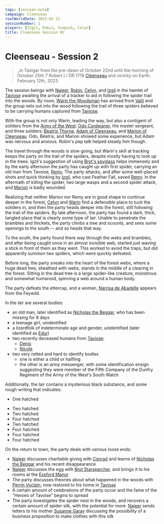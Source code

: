 ```yaml
---
tags: [session-note]
campaign: Cleenseau
realWorldDate: 2023-02-12
sessionNumber: 2
players: [Izgil, Robin, Viepuck, Celyn]
title: Cleenseau Session 02
---
```

# Cleenseau - Session 2
>_in Taelgar from the pre-dawn of October 22nd until the morning of October 25th
>7 Robert I / DR 1719
>[Cleenseau](<../../../gazetteer/greater-sembara/sembara/barony-of-aveil/cleenseau-region/cleenseau/cleenseau.md>) and vicinity
>on Earth: February 12th, 2023

The session beings with [Najeer](<../../../people/pcs/cleenseau/viepuck.md>), [Robin](<../../../people/pcs/cleenseau/robin-of-abenfyrd.md>), [Celyn](<../../../people/pcs/cleenseau/celyn.md>), and [Izgil](<../../../people/pcs/cleenseau/izgil-moonseeker.md>) in the hamlet of [Taviose](<../../../gazetteer/greater-sembara/sembara/barony-of-aveil/cleenseau-region/taviose.md>) awaiting the arrival of a tracker to aid in following the spider trail into the woods. By noon, [Warin the Woodsman](<../../../people/sembarans/warin-the-woodsman.md>) has arrived from [Valit](<../../../gazetteer/greater-sembara/sembara/barony-of-aveil/cleenseau-region/valit.md>) and the group sets out into the wood following the trail of three spiders believed to be carrying humans captured from [Taviose](<../../../gazetteer/greater-sembara/sembara/barony-of-aveil/cleenseau-region/taviose.md>).

With the group is not only Warin, leading the way, but also a contigent of soliders from the [Army of the West](<../../../groups/sembaran-army/army-of-the-west.md>): [Odo Cordwaner](<../../../people/sembarans/odo-cordwaner.md>), the master sergeant, and three soldiers: [Beatrix Thorne](<../../../people/sembarans/beatrix-thorne.md>), [Adam of Cleenseau](<../../../people/sembarans/adam-of-cleenseau.md>), and [Marion of Cleenseau](<../../../people/sembarans/marion-of-cleenseau.md>). Odo, Béatrix, and Marion showed some experience, but Adam was nervous and anxious. Robin's pep talk helped steady him though.

The travel through the woods is slow going, but Warin's skill at tracking keeps the party on the trail of the spiders, despite mostly having to look up in the trees. Igzil's suggestion of using [Brot's spyglass](<../treasure/brot-s-telescope-small.md>) helps immensely and by the early afternoon the party has caught up with first spider, carrying an old man from Tavoise, [Remy](<../../../people/sembarans/remy-darrow.md>). The party attacks, and after some well-placed shots and quick thinking by [Izgil](<../../../people/pcs/cleenseau/izgil-moonseeker.md>), who cast Feather Fall, saved [Remy](<../../../people/sembarans/remy-darrow.md>). In the aftermath of killing the spider, two large wasps and a second spider attack, and [Marion](<../../../people/sembarans/marion-of-cleenseau.md>) is badly wounded.

Realizing that neither Marion nor Remy are in good shape to continue deeper in the forest, [Celyn](<../../../people/pcs/cleenseau/celyn.md>) and [Warin](<../../../people/sembarans/warin-the-woodsman.md>) find a defensible place to tuck the soliders in, and then the party heads deeper into the forest, still following the trail of the spiders. By late afternoon, the party has found a dark, thick, tangled place that is clearly some type of lair. Unable to penetrate the brambles and thickets, the party climbs a tree and scounts, and sees some openings to the south -- and so heads that way.

To the south, the party found there way through the webs and brambles, and after being caught once in an almost invisible web, started just waving a stick in front of them as they went. This worked to avoid the traps, but did apparently summon two spiders, which were quickly defeated. 

Before long, the party sneaks into the heart of the forest webs, where a huge dead tree, sheathed with webs, stands in the middle of a clearing in the forest. Sitting in the dead tree is a large spider-like creature, monstrous and somewhat humanoid, spinning a web around a human body.

The party defeats the ettercap, and a woman, [Narrisa de Abadelle](<../../../people/sembarans/narrisa-de-abadelle.md>) appears from the Feywild. 

In the lair are several bodies:
* an old man, later identified as [Nicholas the Beggar](<../../../people/sembarans/nicholas-the-beggar.md>), who has been missing for 8 days
* a teenage girl, unidentified
* a lizardfolk of indeterminate age and gender, unidentified (later identified as [Edur](<../../../people/lizardfolk/edur.md>))
* two recently deceased humans from [Taviose](<../../../gazetteer/greater-sembara/sembara/barony-of-aveil/cleenseau-region/taviose.md>):
	* [Denis](<../../../people/sembarans/denis-moss.md>)
	* [Nicole](<../../../people/sembarans/nicole-darrow.md>)
* two very rotted and hard to identify bodies
	* one is either a child or halfling
	* the other is an army messenger, with some identification ensign suggesting they were member of the Fifth Company of the Dunfry Regiment of the Army of the West's South Watch

Additionally, the lair contains a mysterious black substance, and some rough writing that indicates:
* One hatched
- Two hatched
- Two hatched
- Four hatched
- Two hatched 
- Four hatched
- Four hatched
- Four hatched

On the return to town, the party deals with various loose ends:
* [Najeer](<../../../people/pcs/cleenseau/viepuck.md>) discusses charitable giving with [Conrad](<../../../people/sembarans/conrad.md>) and learns of [Nicholas the Beggar](<../../../people/sembarans/nicholas-the-beggar.md>) and his recent disappearance
* [Najeer](<../../../people/pcs/cleenseau/viepuck.md>) discusses the egg with [Brot Starsearcher](<../../../people/dwarves/brot-starsearcher.md>), and brings it to his rooms at the [Essford Manor](<../../../gazetteer/greater-sembara/sembara/barony-of-aveil/cleenseau-region/cleenseau/essford-manor.md>)
* The party discusses theories about what happened in the woods with [Perrin Voclain](<../../../people/sembarans/perrin-voclain.md>), now restored to his home in [Taviose](<../../../gazetteer/greater-sembara/sembara/barony-of-aveil/cleenseau-region/taviose.md>)
* A certain amount of celebrations of the party occur and the fame of the "Heroes of Tavoise" begins to spread
* The party investigates the spider nest in the woods, and recovers a certain amount of spider silk, with the potential for more. [Najeer](<../../../people/pcs/cleenseau/viepuck.md>) sends letters to his mother [Susanne Garay](<../../../people/sembarans/susanne-garay.md>) discussing the possibility of a business proposition to make clothes with this silk
